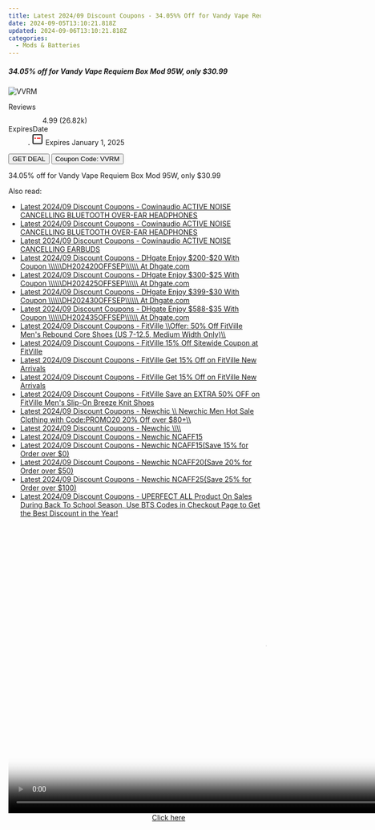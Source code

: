```yaml
---
title: Latest 2024/09 Discount Coupons - 34.05%% Off for Vandy Vape Requiem Box Mod 95W, only $30.99
date: 2024-09-05T13:10:21.818Z
updated: 2024-09-06T13:10:21.818Z
categories:
  - Mods & Batteries
---
```



<div class="max-w-4xl mx-auto grid grid-cols-1 lg:max-w-5xl lg:gap-x-20 lg:grid-cols-2">
  <div class="relative p-3 col-start-1 row-start-1 flex flex-col-reverse rounded-lg bg-gradient-to-t from-black/75 via-black/0 sm:bg-none sm:row-start-2 sm:p-0 lg:row-start-1">
    <h5 class="mt-1 text-lg font-semibold text-white sm:text-slate-900 md:text-2xl dark:sm:text-white">34.05% off for Vandy Vape Requiem Box Mod 95W, only $30.99</h5>
  </div>
  
  <div class="col-start-1 col-end-3 row-start-1 grid gap-4 sm:mb-6 sm:grid-cols-4 lg:col-start-2 lg:row-span-6 lg:row-end-6 lg:mb-0 lg:gap-6">
      <img src="https://static.shareasale.com/image/90958/deal/VandyVapeRequiemBoxMod95W.png" onClick="javascript:window.open(decodeURIComponent('https%3A%2F%2Fwww.shareasale.com%2Fu.cfm%3Fd%3D1035470%26m%3D90958%26u%3D4338022'), '_blank');void(0);" alt="VVRM" class="h-60 w-full rounded-lg object-cover sm:col-span-2 sm:h-52 lg:col-span-full" loading="lazy" />
    
  </div>
  <dl class="row-start-2 mt-4 flex items-center text-xs font-medium sm:row-start-3 sm:mt-1 md:mt-2.5 lg:row-start-2">
    <dt class="sr-only">Reviews</dt>
    <dd class="flex items-center text-indigo-600 dark:text-indigo-400">
      <svg width="24" height="24" fill="none" aria-hidden="true" class="mr-1 stroke-current dark:stroke-indigo-500">
        <path d="m12 5 2 5h5l-4 4 2.103 5L12 16l-5.103 3L9 14l-4-4h5l2-5Z" stroke-width="2" stroke-linecap="round" stroke-linejoin="round" />
      </svg>
      <span>4.99 <span class="font-normal text-slate-400">(26.82k)</span></span>
    </dd>
    <dt class="sr-only">ExpiresDate</dt>
    <dd class="flex items-center">
      <svg width="2" height="2" aria-hidden="true" fill="currentColor" class="mx-3 text-slate-300">
        <circle cx="1" cy="1" r="1" />
      </svg>
      <svg width="24" height="24" viewBox="0 0 24 24" fill="none" stroke="currentColor" stroke-width="2">
        <rect x="3" y="3" width="18" height="18" rx="2" fill="#fff" />
        <path d="M6 10L18 10" stroke="red" stroke-width="2" fill="none" />
        <path d="M10 6L10 18" stroke="#fff" stroke-width="2" fill="none" />
      </svg>
      Expires January 1, 2025    </dd>
  </dl>
  <div class="col-start-1 row-start-3 mt-4 self-center sm:col-start-2 sm:row-span-2 sm:row-start-2 sm:mt-0 lg:col-start-1 lg:row-start-3 lg:row-end-4 lg:mt-6">
    <button type="button" onClick="javascript:window.open(decodeURIComponent('https%3A%2F%2Fwww.shareasale.com%2Fu.cfm%3Fd%3D1035470%26m%3D90958%26u%3D4338022'), '_blank');void(0);" class="rounded-lg bg-red-600 px-3 py-2 text-sm font-medium leading-6 text-white">GET DEAL</button>
    <button type="button" onClick="javascript:window.open(decodeURIComponent('https%3A%2F%2Fwww.shareasale.com%2Fu.cfm%3Fd%3D1035470%26m%3D90958%26u%3D4338022'), '_blank');void(0);" class="border-dashed border-2 border-indigo-600 bg-green-100 text-sm leading-6 font-medium py-2 px-3 rounded-lg">Coupon Code: VVRM</button>
  </div>
  <p class="col-start-1 mt-4 text-sm leading-6 sm:col-span-2 lg:col-span-1 lg:row-start-4 lg:mt-6 dark:text-slate-400">
    34.05% off for Vandy Vape Requiem Box Mod 95W, only $30.99 
  </p>
</div>
<span class="atpl-alsoreadstyle">Also read:</span>
<div><ul>
<li><a href="https://coupons.techidaily.com/coupon-1251901-app-13794-impact/"><u>Latest 2024/09 Discount Coupons - Cowinaudio ACTIVE NOISE CANCELLING BLUETOOTH OVER-EAR HEADPHONES</u></a></li>
<li><a href="https://coupons.techidaily.com/coupon-1251905-app-13794-impact/"><u>Latest 2024/09 Discount Coupons - Cowinaudio ACTIVE NOISE CANCELLING BLUETOOTH OVER-EAR HEADPHONES</u></a></li>
<li><a href="https://coupons.techidaily.com/coupon-1251904-app-13794-impact/"><u>Latest 2024/09 Discount Coupons - Cowinaudio ACTIVE NOISE CANCELLING EARBUDS</u></a></li>
<li><a href="https://coupons.techidaily.com/coupon-2136721-app-12108-impact/"><u>Latest 2024/09 Discount Coupons - DHgate Enjoy $200-$20 With Coupon \\\\\\DH202420OFFSEP\\\\\\ At Dhgate.com</u></a></li>
<li><a href="https://coupons.techidaily.com/coupon-2136723-app-12108-impact/"><u>Latest 2024/09 Discount Coupons - DHgate Enjoy $300-$25 With Coupon \\\\\\DH202425OFFSEP\\\\\\ At Dhgate.com</u></a></li>
<li><a href="https://coupons.techidaily.com/coupon-2136724-app-12108-impact/"><u>Latest 2024/09 Discount Coupons - DHgate Enjoy $399-$30 With Coupon \\\\\\DH202430OFFSEP\\\\\\ At Dhgate.com</u></a></li>
<li><a href="https://coupons.techidaily.com/coupon-2136725-app-12108-impact/"><u>Latest 2024/09 Discount Coupons - DHgate Enjoy $588-$35 With Coupon \\\\\\DH202435OFFSEP\\\\\\ At Dhgate.com</u></a></li>
<li><a href="https://coupons.techidaily.com/coupon-1497646-app-15852-impact/"><u>Latest 2024/09 Discount Coupons - FitVille \\Offer: 50% Off FitVille Men's Rebound Core Shoes (US 7-12.5, Medium Width Only)\\</u></a></li>
<li><a href="https://coupons.techidaily.com/coupon-1390674-app-15852-impact/"><u>Latest 2024/09 Discount Coupons - FitVille 15% Off Sitewide Coupon at FitVille</u></a></li>
<li><a href="https://coupons.techidaily.com/coupon-1415429-app-15852-impact/"><u>Latest 2024/09 Discount Coupons - FitVille Get 15% Off on FitVille New Arrivals</u></a></li>
<li><a href="https://coupons.techidaily.com/coupon-1431443-app-15852-impact/"><u>Latest 2024/09 Discount Coupons - FitVille Get 15% Off on FitVille New Arrivals</u></a></li>
<li><a href="https://coupons.techidaily.com/coupon-1443448-app-15852-impact/"><u>Latest 2024/09 Discount Coupons - FitVille Save an EXTRA 50% OFF on FitVille Men's Slip-On Breeze Knit Shoes</u></a></li>
<li><a href="https://coupons.techidaily.com/coupon-1565914-app-14420-impact/"><u>Latest 2024/09 Discount Coupons - Newchic \\ Newchic Men Hot Sale Clothing  with Code:PROMO20   20% Off over $80+\\</u></a></li>
<li><a href="https://coupons.techidaily.com/coupon-1705619-app-14420-impact/"><u>Latest 2024/09 Discount Coupons - Newchic \\\\</u></a></li>
<li><a href="https://coupons.techidaily.com/coupon-1664515-app-14420-impact/"><u>Latest 2024/09 Discount Coupons - Newchic NCAFF15</u></a></li>
<li><a href="https://coupons.techidaily.com/coupon-1716975-app-14420-impact/"><u>Latest 2024/09 Discount Coupons - Newchic NCAFF15(Save 15% for Order over $0)</u></a></li>
<li><a href="https://coupons.techidaily.com/coupon-1716976-app-14420-impact/"><u>Latest 2024/09 Discount Coupons - Newchic NCAFF20(Save 20% for Order over $50)</u></a></li>
<li><a href="https://coupons.techidaily.com/coupon-1716978-app-14420-impact/"><u>Latest 2024/09 Discount Coupons - Newchic NCAFF25(Save 25% for Order over $100)</u></a></li>
<li><a href="https://coupons.techidaily.com/coupon-1449938-app-15155-impact/"><u>Latest 2024/09 Discount Coupons - UPERFECT ALL Product On Sales During Back To School Season, Use BTS Codes in Checkout Page to Get the Best Discount in the Year!</u></a></li>
</ul></div>

<ins class="adsbygoogle"
      style="display:block"
      data-ad-client="ca-pub-7571918770474297"
      data-ad-slot="8358498916"
      data-ad-format="auto"
      data-full-width-responsive="true"></ins>
<!-- affiliate ads begin -->
<span id="1492813">
					<video width="1024" height="576" style="cursor:pointer"
           poster="//a.impactradius-go.com/display-clicktoplayimage/1492813.png"
           onclick="if(!this.playClicked){this.play();this.setAttribute('controls',true);this.playClicked=true;}">
	   <source src="//a.impactradius-go.com/display-ad/14559-1492813">
	   <img src="//a.impactradius-go.com/display-clicktoplayimage/1492813.png" style="border: none; height: 100%; width: 100%; object-fit: contain">
	</video>
	<div style="width:640px;text-align:center"><a href="javascript:window.open(decodeURIComponent('https%3A%2F%2Fpropmoneyinc.pxf.io%2Fc%2F5597632%2F1492813%2F14559'), '_blank');void(0);">Click here</a></div>
</span>
<img height="0" width="0" src="https://imp.pxf.io/i/5597632/1492813/14559" style="position:absolute;visibility:hidden;" border="0" />
<!-- affiliate ads end -->